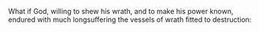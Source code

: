 What if God, willing to shew his wrath, and to make his power known, endured with much longsuffering the vessels of wrath fitted to destruction:
